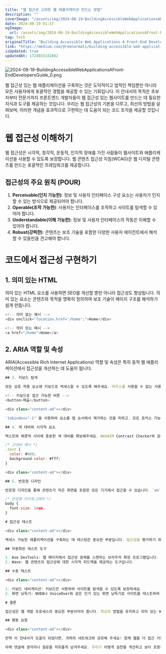 ```yaml
---
title: "웹 접근성 고려한 웹 애플리케이션 만드는 방법"
description: ""
coverImage: "/assets/img/2024-08-19-BuildingAccessibleWebApplicationsAFront-EndDevelopersGuide_0.png"
date: 2024-08-19 01:57
ogImage:
  url: /assets/img/2024-08-19-BuildingAccessibleWebApplicationsAFront-EndDevelopersGuide_0.png
tag: Tech
originalTitle: "Building Accessible Web Applications A Front-End Developers Guide"
link: "https://medium.com/@reenarmali/building-accessible-web-applications-a-front-end-developers-guide-4066398a51df"
isUpdated: true
updatedAt: 1724033142882
---
```


![2024-08-19-BuildingAccessibleWebApplicationsAFront-EndDevelopersGuide_0.png](/assets/img/2024-08-19-BuildingAccessibleWebApplicationsAFront-EndDevelopersGuide_0.png)

웹 접근성 있는 웹 애플리케이션을 구축하는 것은 도덕적이고 법적인 책임뿐만 아니라 모든 사용자에게 포괄적인 경험을 제공할 수 있는 기회입니다. 이 안내서의 목적은 초보자부터 전문가까지 프론트엔드 개발자들이 웹 접근성 있는 웹사이트를 만드는 데 필요한 지식과 도구를 제공하는 것입니다. 우리는 웹 접근성의 기본을 다루고, 최선의 방법을 살펴보며, 이러한 개념을 효과적으로 구현하는 데 도움이 되는 코드 조각을 제공할 것입니다.

# 웹 접근성 이해하기

웹 접근성은 시각적, 청각적, 운동적, 인지적 장애를 가진 사람들이 웹사이트와 애플리케이션을 사용할 수 있도록 보장합니다. 웹 콘텐츠 접근성 지침(WCAG)은 웹 디지털 콘텐츠를 만드는 포괄적인 프레임워크를 제공합니다.

<div class="content-ad"></div>

## 접근성의 주요 원칙 (POUR)

1. **Perceivable(인지 가능한)**: 정보 및 사용자 인터페이스 구성 요소는 사용자가 인지할 수 있는 방식으로 제공되어야 합니다.
2. **Operable(조작 가능한)**: 사용자는 인터페이스를 조작하고 사이트를 탐색할 수 있어야 합니다.
3. **Understandable(이해 가능한)**: 정보 및 사용자 인터페이스의 작동은 이해할 수 있어야 합니다.
4. **Robust(강력한)**: 콘텐츠는 보조 기술을 포함한 다양한 사용자 에이전트에서 해석할 수 있을만큼 견고해야 합니다.

# 코드에서 접근성 구현하기

## 1. 의미 있는 HTML

<div class="content-ad"></div>

의미 있는 HTML 요소를 사용하면 SEO를 개선할 뿐만 아니라 접근성도 향상됩니다. 의미 있는 요소는 콘텐츠와 목적을 명확히 정의하여 보조 기술이 페이지 구조를 해석하기 쉽게 만듭니다.

```js
<!-- 의미 없는 예시 -->
<div onclick="location.href='/home';">Home</div>

<!-- 의미 있는 예시 -->
<a href="/home">Home</a>
```

## 2. ARIA 역할 및 속성

ARIA(Accessible Rich Internet Applications) 역할 및 속성은 특히 동적 웹 애플리케이션에서 접근성을 개선하는 데 도움이 됩니다.

<div class="content-ad"></div>

```js
## 3. 키보드 탐색

모든 상호 작용 요소에 키보드로 액세스할 수 있도록 해주세요. 마우스를 사용할 수 없는 사용자들에게 필수적입니다.

<!-- 키보드로 접근 가능한 버튼 -->
<button>제출</button>

<div class="content-ad"></div>

`tabindex="-1"`을 사용하여 요소를 탭 순서에서 제거하는 것을 피하고, 모든 포커스 가능한 요소가 Tab 키를 사용하여 탐색할 수 있는지 확인해주세요.

## 4. 색 대비와 시각적 요소

텍스트와 배경색 사이에 충분한 색 대비를 확보해주세요. WebAIM Contrast Checker와 같은 도구를 사용하여 대비 비율을 테스트할 수 있습니다.

/* 고대비 예시 */
.text {
  color: #000;
  background-color: #fff;
}

<div class="content-ad"></div>

## 5. 반응형 디자인

반응형 디자인을 통해 콘텐츠가 작은 화면을 포함한 모든 기기에서 접근할 수 있습니다. `em`이나 `rem`과 같은 상대적 단위를 사용하여 폰트와 레이아웃을 유연하게 만들 수 있습니다.

/* 반응형 타이포그래피 */
body {
  font-size: 1rem;
}

# 접근성 테스트

<div class="content-ad"></div>

액세스 가능한 애플리케이션을 구축하는 데 테스팅은 중요한 부분입니다. 접근성을 평가하기 위해 자동화된 도구와 수동 테스트 방법을 활용해보세요.

## 자동화된 테스트 도구

1. Axe DevTools: 웹 페이지에서 접근성 문제를 스캔하는 브라우저 확장 프로그램입니다.
2. Wave: 웹 콘텐츠의 접근성에 대한 시각적 피드백을 제공하는 도구입니다.

## 수동 테스트

<div class="content-ad"></div>

1. 키보드 네비게이션: 키보드만 사용하여 사이트를 탐색할 수 있도록 보장하세요.
2. 화면 낭독기: NVDA나 VoiceOver와 같은 인기 있는 화면 낭독기로 사이트를 테스트하여 콘텐츠가 어떻게 읽히는지 이해하세요.

# 결론

접근성은 웹 개발 프로세스의 중요한 부분이어야 합니다. 최상의 방법을 유지하고 의미 있는 HTML, ARIA 역할, 그리고 강력한 테스트를 활용하는 것으로 모든 사용자에게 포괄적이고 접근성 있는 웹 애플리케이션을 만들 수 있습니다. 프론트엔드 개발자로써, 우리는 누구에게나 환영받을 수 있는 웹을 구축할 책임과 도구를 갖고 있습니다.

## 행동 요청

<div class="content-ad"></div>

만약 이 안내서가 도움이 되었다면, 귀하의 네트워크와 공유해 주세요! 함께 웹을 더 접근 가능하게 만들기 위해 노력해 봅시다. 웹 접근성에 대한 추가 자료 및 자원이 필요하다면, 공식 [W3C 웹 접근성 이니셔티브](https://www.w3.org/WAI/) 사이트를 방문해 보세요.

아래 댓글에 생각이나 질문을 자유롭게 남겨주세요. 우리가 어떻게 실천을 개선하고 보다 포용적인 웹을 만들 수 있는지 함께 논의해 봐요!
```
